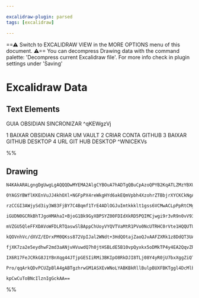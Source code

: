 ```yaml
---

excalidraw-plugin: parsed
tags: [excalidraw]

---
```

==⚠  Switch to EXCALIDRAW VIEW in the MORE OPTIONS menu of this document. ⚠== You can decompress Drawing data with the command palette: 'Decompress current Excalidraw file'. For more info check in plugin settings under 'Saving'


# Excalidraw Data

## Text Elements
GUIA OBSIDIAN SINCRONIZAR ^qKEWgzVj

1 BAIXAR OBSIDIAN
 CRIAR UM VAULT
2 CRIAR CONTA GITHUB
3 BAIXAR GITHUB DESKTOP
4 URL GIT HUB DESKTOP ^WNICEKVs

%%
## Drawing
```compressed-json
N4KAkARALgngDgUwgLgAQQQDwMYEMA2AlgCYBOuA7hADTgQBuCpAzoQPYB2KqATLZMzYBXUtiRoIACyhQ4zZAHoFAc0JRJQgEYA6bGwC2CgF7N6hbEcK4OCtptbErHALRY8RMpWdx8Q1TdIEfARcZgRmBShcZQUebQAObQBmGjoghH0EDihmbgBtcDBQMBKIEm4IAEcAaQBRAHVlIwA1ACtUkshYRAqoLCgO0sxuZwAWADY+QsgYEZ54gEZtAE4F

0YAGSYBWflKKEnVuJJ4khOXl+NGFpPX4reWkgHYd6akEQmVpbh4XzohrZTBbjrXYCKCkNgAawQAGE2Pg2KQKgBiBYINFowaQTS4bCQ5QQoQcYhwhFIiTg6zMOC4QLZLEQABmhHw+AAyrAgRJBB4GcxwVCEPUDpJvqCIPyIdCOTAuegeeVxYTPhxwrk0AtxWwadg1LMNesQa8CcI4ABJYjq1B5AC64sZ5EyFu4HCErPFhGJWAquHWDMJxNVzCtrvd

rzCCGI3AWjySd3iy3W83FjBY7C4Bqmf1TrE4ADlOGJuImtkkklt1gss6VCMwACLpPpRtCMghhcWaYTE2rBTLZENu/DioRwYi4JvR2PxBMLVYXR6a15EDiQl2D8UIvGR7it/Dt159TADCQAcQAqmaAIKoADyACE2Wa61e86hH3mYQAlG95s0ALUvT9/UoAAVfoKnPK9bwfJ8XzfM0P2/X8AKA+1OCgNlCCMcReCNP5GXQgAxXB9BZfVUF+UpDygS8

iGUDN0GCRkBhTJgoHMAhaI+BjoG1Bk9GyXBPSYZ00FDIdXkRD5PQIMCjwgi9r3vR9n0vV93y/H9/0AhlcCEKA2E/cIsJw8EhAQDdhIACXeT5j1QJYfkKABfXZihrZt0HqX8YVqapmlycVuhw6BwPFYY0GcBZ1komYRmix4VjWTYfnFfZiEONAbjidYkguLZ7i2R5cqrWK3g+L4NVS14ATlPDSklQVSURFEMXRJAO1xfEAxJeEWopcgOGpWkshY15

mVZGU5QleFFXDAVoWFDLRTQaswSlBAppChUoyVYQVTVaMtR1PVo0NcUTRHC0rVte1HQQUTUHEj0vQi9BcAWf0u2IIMBzDP4I080rlnGGKeCrVi004aNlkeSHcw4AsOCLVbRnmH5li2cYPXrRttxbNsLNeTsiWIHsMlGv6JL+EcxwnDUpwTJJxgWKtxjhpdPVXMT1yXNgt083d9z+aiKgWVA70vM0AA1AOglSXwAHQ4VAvyvT9UDPABZVBmkvM8AB

kQOVnhVc/dXVZ/EDrxPM0QKss872VpIJal2WNdt+3HdQOtajZaoQJvAAFZXRk1z8DdQT3UAdu8fb9gPg+Aig5PsiBxclmW5eU2C1OVs2Le13X9aNk2C7lmErZtu3Y+d12s49mvvd9/3A5Djgw7PCOo7tmPm4TtuGQI7JMOw756sgYeoGI0j8HIsrqK4+iKiYsbszYjj8CXniDLgfj0KE1VSEe57JNIaSOFk8CJAzt3s5g1S83ztW5aLvXDeNjhTZ

fjXK7za2e5eydhwF2md3aANjvHVuwdQ7h0jtHSBLdE5B10vpQyxkx5oDMkTP4y4EA2QqvZRyWwXLgDtHQXAcA4AcnHDhdy0BJAUxXoQwYDBCAIAoHeLql1iTNXJOgZEjIhHCNYdgEQdIoBmj6PoDkG0+GtXapiXYEAxGkAkVIjIXC8Q8N6mSXog1hoSNEeI0aGj9CERZOyTk21Zq7UKCokx2QzGyMFEtTKvBlGqPUdIlx0prEVB2sYtRpjpGfn2p

IX6R17FeJCRkG8J1YBnXqg44JTjpGESIiRMi3BKIpO8RkDJI8TLj08Y4yR0jU7bxXggZiQT8kyKiKQGiai2AUEYbgTyp9SgxLSRkWoxJLwtLaSETy/whl1NifoQZEIU7wBCj1VhzBsAQlZNLHJ0VlFLJWfgAAmkccG2hbj3CeLkowbADDcHcpAegBBzLRhcqU1J5SMhhNJpEiQCzlEEhIKPHCPBknfOIByBAe80C5MBVrNgxAED9NwJoYIgtCZfP

Pro/qqArkQDvPCUZpBlA4gABTgzhrwGM1ASXEvWNoLYABKBkRllBulpBUXFBKTggl4DcMlbKyWUppRAB50Sym+IQPE9inAqbKIdCRBARkvTnw4MoS5rwshwoRdwbB4psBEFBagDVrxL6ZHVaQcyWp9J4KNeZAVpQ7CtAQNgHIbJL5wEhdC2F8L8aoCFjgyAuJ2KMBAuc/ASqRZzICeke16Z+JCH5AYECoaeb/VKJuaEiK9zesgPgUINEI3+sDWuV

kpCwCuToBNcIlznIgGckAA==
```
%%